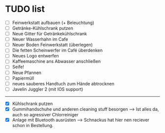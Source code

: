 # TUDO list

- [ ] Feinwerkstatt aufbauen (+ Beleuchtung)
- [ ] Getränke-Kühlschrank putzen
- [ ] Neue Gitter für Getränkekühlschrank
- [ ] Neuer Wasserhahn im Cafe
- [ ] Neuer Boden Feinwerkstatt (überlegen)
- [ ] Die fetten Scheinwerfer im Café überdenken
- [ ] Neues Logo entwerfen
- [ ] Kaffeemaschine ans Abwasser anschließen
- [ ] Seife!
- [ ] Neue Pfannen
- [ ] Papiermüll
- [ ] neues sauberes Handtuch zum Hände abtrocknen
- [ ] Javelin Juggler 2 (mit IOS support)

---

- [x] Kühlschrank putzen
- [x] Gummihandschuhe und anderen cleaning stuff besorgen --> Ist alles da, auch so agressiver Chlorreiniger
- [x] Anlage mit Bluetooth ausrüsten --> Schnackus hat hier nen reciever schon in Bestellung.
